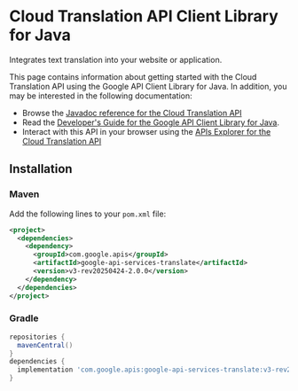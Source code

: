 # Cloud Translation API Client Library for Java

Integrates text translation into your website or application.

This page contains information about getting started with the Cloud Translation API
using the Google API Client Library for Java. In addition, you may be interested
in the following documentation:

* Browse the [Javadoc reference for the Cloud Translation API][javadoc]
* Read the [Developer's Guide for the Google API Client Library for Java][google-api-client].
* Interact with this API in your browser using the [APIs Explorer for the Cloud Translation API][api-explorer]

## Installation

### Maven

Add the following lines to your `pom.xml` file:

```xml
<project>
  <dependencies>
    <dependency>
      <groupId>com.google.apis</groupId>
      <artifactId>google-api-services-translate</artifactId>
      <version>v3-rev20250424-2.0.0</version>
    </dependency>
  </dependencies>
</project>
```

### Gradle

```gradle
repositories {
  mavenCentral()
}
dependencies {
  implementation 'com.google.apis:google-api-services-translate:v3-rev20250424-2.0.0'
}
```

[javadoc]: https://googleapis.dev/java/google-api-services-translate/latest/index.html
[google-api-client]: https://github.com/googleapis/google-api-java-client/
[api-explorer]: https://developers.google.com/apis-explorer/#p/translate/v1/

